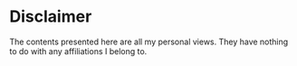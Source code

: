 # Disclaimer
The contents presented here are all my personal views. They have nothing to do with any affiliations I belong to.
